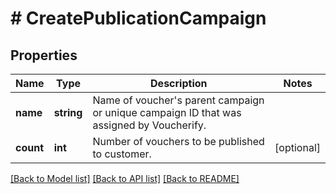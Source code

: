 # # CreatePublicationCampaign

## Properties

Name | Type | Description | Notes
------------ | ------------- | ------------- | -------------
**name** | **string** | Name of voucher&#39;s parent campaign or unique campaign ID that was assigned by Voucherify. |
**count** | **int** | Number of vouchers to be published to customer. | [optional]

[[Back to Model list]](../../README.md#models) [[Back to API list]](../../README.md#endpoints) [[Back to README]](../../README.md)
